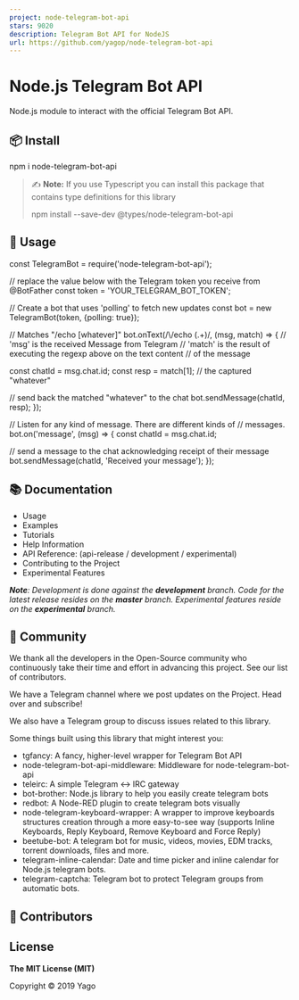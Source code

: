 ```yaml
---
project: node-telegram-bot-api
stars: 9020
description: Telegram Bot API for NodeJS
url: https://github.com/yagop/node-telegram-bot-api
---
```


Node.js Telegram Bot API
========================

Node.js module to interact with the official Telegram Bot API.

📦 Install
----------

npm i node-telegram-bot-api

  

> ✍️ **Note:** If you use Typescript you can install this package that contains type definitions for this library
> 
> npm install --save-dev @types/node-telegram-bot-api

🚀 Usage
--------

const TelegramBot \= require('node-telegram-bot-api');

// replace the value below with the Telegram token you receive from @BotFather
const token \= 'YOUR\_TELEGRAM\_BOT\_TOKEN';

// Create a bot that uses 'polling' to fetch new updates
const bot \= new TelegramBot(token, {polling: true});

// Matches "/echo \[whatever\]"
bot.onText(/\\/echo (.+)/, (msg, match) \=> {
  // 'msg' is the received Message from Telegram
  // 'match' is the result of executing the regexp above on the text content
  // of the message

  const chatId \= msg.chat.id;
  const resp \= match\[1\]; // the captured "whatever"

  // send back the matched "whatever" to the chat
  bot.sendMessage(chatId, resp);
});

// Listen for any kind of message. There are different kinds of
// messages.
bot.on('message', (msg) \=> {
  const chatId \= msg.chat.id;

  // send a message to the chat acknowledging receipt of their message
  bot.sendMessage(chatId, 'Received your message');
});

📚 Documentation
----------------

-   Usage
-   Examples
-   Tutorials
-   Help Information
-   API Reference: (api-release / development / experimental)
-   Contributing to the Project
-   Experimental Features

_**Note**: Development is done against the **development** branch. Code for the latest release resides on the **master** branch. Experimental features reside on the **experimental** branch._

💭 Community
------------

We thank all the developers in the Open-Source community who continuously take their time and effort in advancing this project. See our list of contributors.

We have a Telegram channel where we post updates on the Project. Head over and subscribe!

We also have a Telegram group to discuss issues related to this library.

Some things built using this library that might interest you:

-   tgfancy: A fancy, higher-level wrapper for Telegram Bot API
-   node-telegram-bot-api-middleware: Middleware for node-telegram-bot-api
-   teleirc: A simple Telegram ↔ IRC gateway
-   bot-brother: Node.js library to help you easily create telegram bots
-   redbot: A Node-RED plugin to create telegram bots visually
-   node-telegram-keyboard-wrapper: A wrapper to improve keyboards structures creation through a more easy-to-see way (supports Inline Keyboards, Reply Keyboard, Remove Keyboard and Force Reply)
-   beetube-bot: A telegram bot for music, videos, movies, EDM tracks, torrent downloads, files and more.
-   telegram-inline-calendar: Date and time picker and inline calendar for Node.js telegram bots.
-   telegram-captcha: Telegram bot to protect Telegram groups from automatic bots.

👥 Contributors
---------------

License
-------

**The MIT License (MIT)**

Copyright © 2019 Yago
